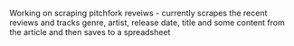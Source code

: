 Working on scraping pitchfork reveiws - currently scrapes the recent reviews and tracks genre, artist, release date, title and some content from the article and then saves
to a spreadsheet 
